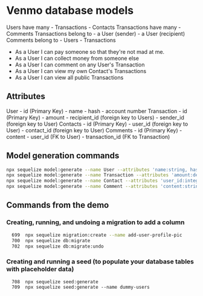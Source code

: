 # Venmo database models

Users have many
    - Transactions
    - Contacts
Transactions have many
    - Comments
Transactions belong to
    - a User (sender)
    - a User (recipient)
Comments belong to
    - Users
    - Transactions

- As a User I can pay someone so that they're not mad at me.
- As a User I can collect money from someone else
- As a User I can comment on any User's Transaction
- As a User I can view my own Contact's Transactions
- As a User I can view all public Transactions

## Attributes

User
    - id (Primary Key)
    - name
    - hash
    - account number
Transaction
    - id (Primary Key)
    - amount
    - recipient_id (foreign key to Users)
    - sender_id (foreign key to User)
Contacts
    - id (Primary Key)
    - user_id (foreign key to User)
    - contact_id (foreign key to User)
Comments
    - id (Primary Key)
    - content
    - user_id (FK to User)
    - transaction_id (FK to Transaction)

## Model generation commands

```sh
npx sequelize model:generate --name User --attributes 'name:string, hash:string, account_number:string'
npx sequelize model:generate --name Transaction --attributes 'amount:decimal, recipient_id:integer, sender_id: integer'
npx sequelize model:generate --name Contact --attributes 'user_id:integer, contact_id:integer'
npx sequelize model:generate --name Comment --attributes 'content:string, user_id:integer, transaction_id:integer'
```

## Commands from the demo


### Creating, running, and undoing a migration to add a column
```sh
  699  npx sequelize migration:create --name add-user-profile-pic
  700  npx sequelize db:migrate
  702  npx sequelize db:migrate:undo
```

### Creating and running a seed (to populate your database tables with placeholder data)

```
  708  npx sequelize seed:generate
  709  npx sequelize seed:generate --name dummy-users
```